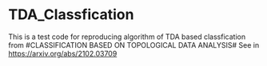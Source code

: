 # TDA_Classfication
This is a test code for reproducing algorithm of TDA based classfication from #CLASSIFICATION BASED ON TOPOLOGICAL DATA ANALYSIS#
See in https://arxiv.org/abs/2102.03709
